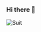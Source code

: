### Hi there 👋
![Suit](https://user-images.githubusercontent.com/114512729/196059337-118a1601-8ed0-4544-8d3c-c725db0c0055.jpg)

<!--
**sahydiabrahao/sahydiabrahao** is a ✨ _special_ ✨ repository because its `README.md` (this file) appears on your GitHub profile.

Here are some ideas to get you started:

- 🔭 I’m currently working on ...
- 🌱 I’m currently learning ...
- 👯 I’m looking to collaborate on ...
- 🤔 I’m looking for help with ...
- 💬 Ask me about ...
- 📫 How to reach me: ...
- 😄 Pronouns: ...
- ⚡ Fun fact: ...
-->
